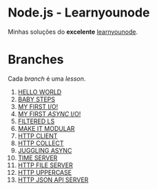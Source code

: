 # Node.js - Learnyounode

Minhas soluções do __excelente__ [learnyounode](https://www.npmjs.com/package/learnyounode). 

# Branches

Cada _branch_ é uma _lesson_.

1. [HELLO WORLD](https://github.com/olegon/nodejs-learnyounode/tree/HELLO-WORLD)
2. [BABY STEPS](https://github.com/olegon/nodejs-learnyounode/tree/BABY-STEPS)
3. [MY FIRST I/O!](https://github.com/olegon/nodejs-learnyounode/tree/MY-FIRST-IO)
4. [MY FIRST _ASYNC_ I/O!](https://github.com/olegon/nodejs-learnyounode/tree/MY-FIRST-IO-ASYNC)
5. [FILTERED LS](https://github.com/olegon/nodejs-learnyounode/tree/FILTERED-LS)
6. [MAKE IT MODULAR](https://github.com/olegon/nodejs-learnyounode/tree/MAKE-IT-MODULAR)
7. [HTTP CLIENT](https://github.com/olegon/nodejs-learnyounode/tree/HTTP-CLIENT)
8. [HTTP COLLECT](https://github.com/olegon/nodejs-learnyounode/tree/HTTP-COLLECT)
9. [JUGGLING ASYNC](https://github.com/olegon/nodejs-learnyounode/tree/JUGGLING-ASYNC)
10. [TIME SERVER](https://github.com/olegon/nodejs-learnyounode/tree/TIME-SERVER)
11. [HTTP FILE SERVER](https://github.com/olegon/nodejs-learnyounode/tree/HTTP-FILE-SERVER)
11. [HTTP UPPERCASE](https://github.com/olegon/nodejs-learnyounode/tree/HTTP-UPPERCASE)
11. [HTTP JSON API SERVER](https://github.com/olegon/nodejs-learnyounode/tree/HTTP-JSON-API-SERVER)
